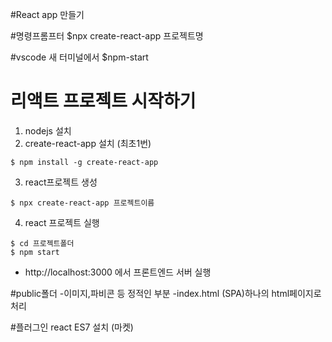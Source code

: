 
#React app 만들기

#명령프롬프터
$npx create-react-app 프로젝트명 

#vscode 새 터미널에서
$npm-start

# 리액트 프로젝트 시작하기

1. nodejs 설치
2. create-react-app 설치 (최초1번)
```
$ npm install -g create-react-app
```

3. react프로젝트 생성
```
$ npx create-react-app 프로젝트이름
```

4. react 프로젝트 실행
```
$ cd 프로젝트폴더
$ npm start
```
- http://localhost:3000 에서 프론트엔드 서버 실행

#public폴더
-이미지,파비콘 등 정적인 부분
-index.html  (SPA)하나의 html페이지로 처리

#플러그인 
react ES7 설치 (마켓)

